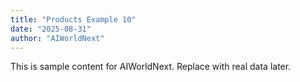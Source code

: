 ```yaml
---
title: "Products Example 10"
date: "2025-08-31"
author: "AIWorldNext"
---
```

This is sample content for AIWorldNext. Replace with real data later.
